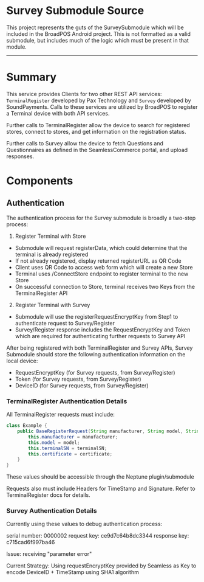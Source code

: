 # Survey Submodule Source
This project represents the guts of the SurveySubmodule which will be included in the BroadPOS
Android project. This is not formatted as a valid submodule, but includes much of the logic
which must be present in that module. 

--- 
# Summary
This service provides Clients for two other REST API services: `TerminalRegister` developed by Pax Technology
and `Survey` developed by SoundPayments. Calls to these services are utilized by BroadPOS to register
a Terminal device with both API services. 

Further calls to TerminalRegister allow the device to search for registered stores, connect to stores, and get information
on the registration status. 

Further calls to Survey allow the device to fetch Questions and Questionnaires as defined in the SeamlessCommerce portal,
and upload responses.
 
# Components
## Authentication
The authentication process for the Survey submodule is broadly a two-step process:
1. Register Terminal with Store
  - Submodule will request registerData, which could determine that the terminal is already registered
  - If not already registered, display returned registerURL as QR Code
  - Client uses QR Code to access web form which will create a new Store
  - Terminal uses /ConnectStore endpoint to register terminal to the new Store
  - On successful connection to Store, terminal receives two Keys from the TerminalRegister API
2. Register Terminal with Survey
  - Submodule will use the registerRequestEncryptKey from Step1 to authenticate request to Survey/Register
  - Survey/Register response includes the RequestEncryptKey and Token which are required for authenticating further requests to Survey API 

After being registered with both TerminalRegister and Survey APIs, Survey Submodule should store the 
following authentication information on the local device:
- RequestEncryptKey (for Survey requests, from Survey/Register)
- Token (for Survey requests, from Survey/Register)
- DeviceID (for Survey requests, from Survey/Register)

### TerminalRegister Authentication Details
All TerminalRegister requests must include:
```java
class Example {
    public BaseRegisterRequest(String manufacturer, String model, String terminalSN, String certificate) {
        this.manufacturer = manufacturer;
        this.model = model;
        this.terminalSN = terminalSN;
        this.certificate = certificate;
    }
}
```
These values should be accessible through the Neptune plugin/submodule

Requests also must include Headers for TimeStamp and Signature. Refer to TerminalRegister docs for details.

### Survey Authentication Details
Currently using these values to debug authentication process:

serial number: 0000002
request key: ce9d7c64b8dc3344
response key: c715cad6f997ba46

Issue:
receiving "parameter error"

Current Strategy:
Using requestEncryptKey provided by Seamless as Key to encode DeviceID + TimeStamp using SHA1 algorithm


